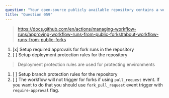 ```yaml
---
question: "Your open-source publicly available repository contains a workflow with a `pull_request` event trigger. How can you require approvals for workflow runs triggered from forks of your repository?"
title: "Question 059"
---
```


> https://docs.github.com/en/actions/managing-workflow-runs/approving-workflow-runs-from-public-forks#about-workflow-runs-from-public-forks
1. [x] Setup required approvals for fork runs in the repository
1. [ ] Setup deployment protection rules for the repository
> Deployment protection rules are used for protecting environments
1. [ ] Setup branch protection rules for the repository
1. [ ] The workflow will not trigger for forks if using `pull_request` event. If you want to do that you should use `fork_pull_request` event trigger with `require-approval` flag.
